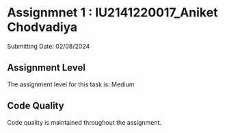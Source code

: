 # Assignmnet 1 : IU2141220017_Aniket Chodvadiya

Submitting Date: 02/08/2024

## Assignment Level

The assignment level for this task is: Medium

## Code Quality

Code quality is maintained throughout the assignment.